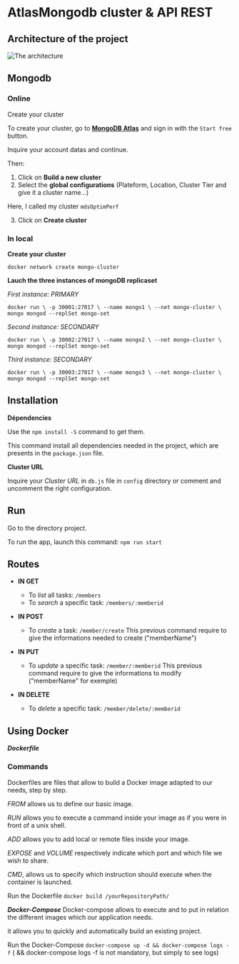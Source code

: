 # AtlasMongodb cluster & API REST

## Architecture of the project

![The architecture](https://user-images.githubusercontent.com/32523957/59774388-abc11280-92af-11e9-987d-84822402c519.png)

## Mongodb
### Online
Create your cluster

To create your cluster, go to **[MongoDB Atlas](https://www.mongodb.com/cloud/atlas)** and sign in with the `Start free` button.

Inquire your account datas and continue.

Then: 
1. Click on **Build a new cluster**
2. Select the **global configurations** (Plateform, Location, Cluster Tier and give it a cluster name...)

Here, I called my cluster `mdsOptimPerf`

3. Click on **Create cluster**

### In local

**Create your cluster** 

`docker network create mongo-cluster`

**Lauch the three instances of mongoDB replicaset**

_First instance: PRIMARY_

`docker run \
-p 30001:27017 \
--name mongo1 \
--net mongo-cluster \
mongo mongod --replSet mongo-set`

_Second instance: SECONDARY_

`docker run \
-p 30002:27017 \
--name mongo2 \
--net mongo-cluster \
mongo mongod --replSet mongo-set`

_Third instance: SECONDARY_

`docker run \
-p 30003:27017 \
--name mongo3 \
--net mongo-cluster \
mongo mongod --replSet mongo-set`

## Installation

**Dépendencies**

Use the `npm install -S` command to get them. 

This command install all dependencies needed in the project, which are presents in the `package.json` file.

**Cluster URL**

Inquire your *Cluster URL* in `db.js` file in `config` directory or comment and uncomment the right configuration.

## Run

Go to the directory project.

To run the app, launch this command:
`npm run start`

## Routes

- **IN GET**

    - To _list_ all tasks: `/members`
    - To _search_ a specific task: `/members/:memberid`

- **IN POST**

    - To _create_ a task: `/member/create`
    This previous command require to give the informations needed to create ("memberName")

- **IN PUT**
    - To _update_ a specific task: `/member/:memberid`
    This previous command require to give the informations to modify ("memberName" for exemple)

- **IN DELETE**
    - To _delete_ a specific task: `/member/delete/:memberid`


## Using Docker

***Dockerfile***
### Commands
Dockerfiles are files that allow to build a Docker image adapted to our needs, step by step.

*FROM* allows us to define our basic image.

*RUN* allows you to execute a command inside your image as if you were in front of a unix shell.

*ADD* allows you to add local or remote files inside your image.

*EXPOSE* and *VOLUME* respectively indicate which port and which file we wish to share.

*CMD*, allows us to specify which instruction should execute when the container is launched.

Run the Dockerfile
`docker build /yourRepositoryPath/`

***Docker-Compose***
Docker-compose allows to execute and to put in relation the different images which our application needs.

it allows you to quickly and automatically build an existing project.

Run the Docker-Compose
`docker-compose up -d && docker-compose logs -f` ( && docker-compose logs -f is not mandatory, but simply to see logs)